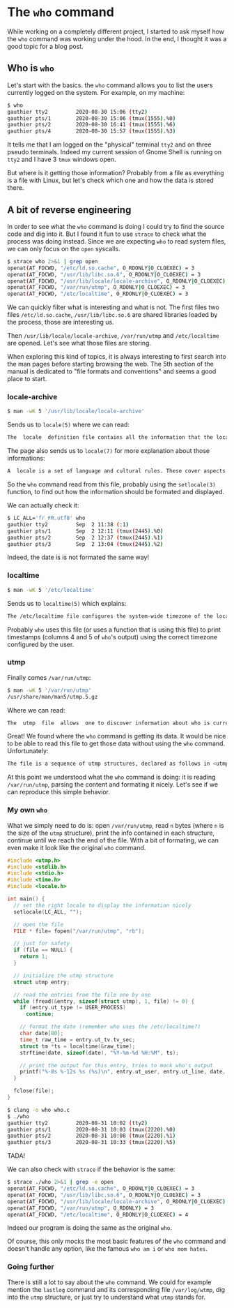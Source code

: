 # The `who` command

While working on a completely different project, I started to ask myself how the `who` command was working under the hood. In the end, I thought it was a good topic for a blog post.

## Who is `who`

Let's start with the basics.  the `who` command allows you to list the users currently logged on the system.
For example, on my machine:

```bash
$ who
gauthier tty2         2020-08-30 15:06 (tty2)
gauthier pts/1        2020-08-30 15:06 (tmux(1555).%0)
gauthier pts/2        2020-08-30 16:41 (tmux(1555).%6)
gauthier pts/4        2020-08-30 15:57 (tmux(1555).%3)
```
It tells me that I am logged on the "physical" terminal `tty2` and on three pseudo terminals. Indeed my current session of Gnome Shell is running on `tty2` and I have 3 `tmux` windows open.

But where is it getting those information? Probably from a file as everything is a file with Linux, but let's check which one and how the data is stored there.

## A bit of reverse engineering

In order to see what the `who` command is doing I could try to find the source code and dig into it. But I found it fun to use `strace` to check what the process was doing instead. Since we are expecting `who` to read system files, we can only focus on the `open` syscalls.

```bash
$ strace who 2>&1 | grep open
openat(AT_FDCWD, "/etc/ld.so.cache", O_RDONLY|O_CLOEXEC) = 3
openat(AT_FDCWD, "/usr/lib/libc.so.6", O_RDONLY|O_CLOEXEC) = 3
openat(AT_FDCWD, "/usr/lib/locale/locale-archive", O_RDONLY|O_CLOEXEC) = 3
openat(AT_FDCWD, "/var/run/utmp", O_RDONLY|O_CLOEXEC) = 3
openat(AT_FDCWD, "/etc/localtime", O_RDONLY|O_CLOEXEC) = 3
```

We can quickly filter what is interesting and what is not. The first files two files `/etc/ld.so.cache`, `/usr/lib/libc.so.6` are shared libraries loaded by the process, those are interesting us.

Then `/usr/lib/locale/locale-archive`, `/var/run/utmp` and `/etc/localtime` are opened. Let's see what those files are storing.

When exploring this kind of topics, it is always interesting to first search into the man pages before starting browsing the web. The 5th section of the manual is dedicated to "file formats and conventions" and seems a good place to start.

### locale-archive

```bash
$ man -wK 5 '/usr/lib/locale/locale-archive'
```

Sends us to `locale(5)` where we can read:

```bash
The  locale  definition file contains all the information that the localedef(1) command needs to convert it into the binary locale data‐base.
```

The page also sends us to `locale(7)` for more explanation about those informations:

```bash
A  locale is a set of language and cultural rules. These cover aspects such as language for messages, different character sets, lexico‐graphic conventions, and so on. A program needs to be able to determine its locale and act accordingly to be portable to different cultures.
```

So the `who` command read from this file, probably using the `setlocale(3)` function, to find out how the information should be formated and displayed.

We can actually check it:

```bash
$ LC_ALL='fr_FR.utf8' who
gauthier tty2         Sep  2 11:38 (:1)
gauthier pts/1        Sep  2 12:11 (tmux(2445).%0)
gauthier pts/2        Sep  2 12:37 (tmux(2445).%1)
gauthier pts/3        Sep  2 13:04 (tmux(2445).%2)
```

Indeed, the date is is not formated the same way!

### localtime

```bash
$ man -wK 5 '/etc/localtime'
```

Sends us to `localtime(5)` which explains:

```bash
The /etc/localtime file configures the system-wide timezone of the local system that is used by applications for presentation to the user.
```

Probably `who` uses this file (or uses a function that is using this file) to print timestamps (columns 4 and 5 of `who`'s output) using the correct timezone configured by the user.

### utmp

Finally comes `/var/run/utmp`:

```bash
$ man -wK 5 '/var/run/utmp'
/usr/share/man/man5/utmp.5.gz
```

Where we can read:

```bash
The  utmp  file  allows  one to discover information about who is currently using the system.  There may be more users currently using the system, because not all programs use utmp logging.
```

Great! We found where the `who` command is getting its data. It would be nice to be able to read this file to get those data without using the `who` command. Unfortunately:

```bash
The file is a sequence of utmp structures, declared as follows in <utmp.h> (note that this is only one of several definitions around; details depend on the version of libc):
```

At this point we understood what the `who` command is doing: it is reading `/var/run/utmp`, parsing the content and formating it nicely. Let's see if we can reproduce this simple behavior.

### My own `who`

What we simply need to do is: open `/var/run/utmp`, read `n` bytes (where `n` is the size of the `utmp` structure), print the info contained in each structure, continue until we reach the end of the file. With a bit of formating, we can even make it look like the original `who` command.

```c
#include <utmp.h>
#include <stdlib.h>
#include <stdio.h>
#include <time.h>
#include <locale.h>

int main() {
  // set the right locale to display the information nicely
  setlocale(LC_ALL, "");

  // open the file
  FILE * file= fopen("/var/run/utmp", "rb");

  // just for safety
  if (file == NULL) {
    return 1;
  }

  // initialize the utmp structure
  struct utmp entry;

  // read the entries from the file one by one
  while (fread(&entry, sizeof(struct utmp), 1, file) != 0) {
    if (entry.ut_type != USER_PROCESS)
      continue;

    // format the date (remember who uses the /etc/localtime?)
    char date[80];
    time_t raw_time = entry.ut_tv.tv_sec;
    struct tm *ts = localtime(&raw_time);
    strftime(date, sizeof(date), "%Y-%m-%d %H:%M", ts);

    // print the output for this entry, tries to mock who's output
    printf("%-8s %-12s %s (%s)\n", entry.ut_user, entry.ut_line, date, entry.ut_host);
  }

  fclose(file);
}
```

```bash
$ clang -o who who.c
$ ./who
gauthier tty2         2020-08-31 10:02 (tty2)
gauthier pts/1        2020-08-31 10:03 (tmux(2220).%0)
gauthier pts/2        2020-08-31 10:08 (tmux(2220).%1)
gauthier pts/3        2020-08-31 10:33 (tmux(2220).%5)
```

TADA!

We can also check with `strace` if the behavior is the same:

```bash
$ strace ./who 2>&1 | grep -e open
openat(AT_FDCWD, "/etc/ld.so.cache", O_RDONLY|O_CLOEXEC) = 3
openat(AT_FDCWD, "/usr/lib/libc.so.6", O_RDONLY|O_CLOEXEC) = 3
openat(AT_FDCWD, "/usr/lib/locale/locale-archive", O_RDONLY|O_CLOEXEC) = 3
openat(AT_FDCWD, "/var/run/utmp", O_RDONLY) = 3
openat(AT_FDCWD, "/etc/localtime", O_RDONLY|O_CLOEXEC) = 4
```

Indeed our program is doing the same as the original `who`.

Of course, this only mocks the most basic features of the `who` command and doesn't handle any option, like the famous `who am i` or `who mom hates`.

### Going further

There is still a lot to say about the `who` command. We could for example mention the `lastlog` command and its corresponding file `/var/log/wtmp`, dig into the `utmp` structure, or just try to understand what `utmp` stands for.
